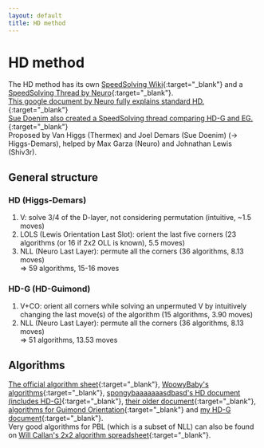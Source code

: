 ```yaml
---
layout: default
title: HD method
---
```

# HD method
The HD method has its own [SpeedSolving Wiki](https://www.speedsolving.com/wiki/index.php/HD_Method){:target="_blank"} and a [SpeedSolving Thread by Neuro](https://www.speedsolving.com/threads/hd-method-2x2-alternative-to-cll.65442/){:target="_blank"}.  
[This google document by Neuro fully explains standard HD.](https://docs.google.com/document/d/14Er3Jl9AHy4es-6Sz9gU0RYgDmuBR1bFIUN-VThHAwc){:target="_blank"}  
[Sue Doenim also created a SpeedSolving thread comparing HD-G and EG.](https://www.speedsolving.com/threads/hd-vs-eg-2x2-method-showdown.67124/){:target="_blank"}  
Proposed by Van Higgs (Thermex) and Joel Demars (Sue Doenim) (-> Higgs-Demars), helped by Max Garza (Neuro) and Johnathan Lewis (Shiv3r). 
## General structure
### HD (Higgs-Demars)
1. V: solve 3/4 of the D-layer, not considering permutation (intuitive, ~1.5 moves)
2. LOLS (Lewis Orientation Last Slot): orient the last five corners (23 algorithms (or 16 if 2x2 OLL is known), 5.5 moves)
3. NLL (Neuro Last Layer): permute all the corners (36 algorithms, 8.13 moves)  
=> 59 algorithms, 15-16 moves

### HD-G (HD-Guimond)
1. V+CO: orient all corners while solving an unpermuted V by intuitively changing the last move(s) of the algorithm (15 algorithms, 3.90 moves)
2. NLL (Neuro Last Layer): permute all the corners (36 algorithms, 8.13 moves)  
=> 51 algorithms, 13.53 moves

## Algorithms
[The official algorithm sheet](https://docs.google.com/spreadsheets/d/1A1kCVmEEwaXhpZbTkbYLhKRQDmTMSDCKK-tj0QpqvI8){:target="_blank"}, [WoowyBaby's algorithms](https://docs.google.com/document/d/1EMpBGXBhoFCaPWgazLReN_VNbYLMhyXVavk7QYIdJl4){:target="_blank"},
[spongybaaaaaaasdbasd's HD document (includes HD-G)](https://docs.google.com/spreadsheets/d/1Bv8BhEKr-vnkjAOVC3O6mSenLJkRJJ5GJwX4zzGukYQ){:target="_blank"}, [their older document](https://docs.google.com/document/d/1yq5oPm3XIPJ6umBwfPa_6nYC5Qc6kKE9oItZjnNJe_I){:target="_blank"}, [algorithms for Guimond Orientation](https://www.cubestuff.cf/?guimond){:target="_blank"} and [my HD-G document](https://docs.google.com/spreadsheets/d/181IYExjFRiCk_-6CdREL_iA6uF9p2Ut-d39eYU5lJ_E){:target="_blank"}.  
Very good algorithms for PBL (which is a subset of NLL) can also be found on [Will Callan's 2x2 algorithm spreadsheet](https://docs.google.com/spreadsheets/d/1OFXakCV85Mp2zsQBXMxiMX9a506JeAcLnUXZr8FgXAY){:target="_blank"}.  